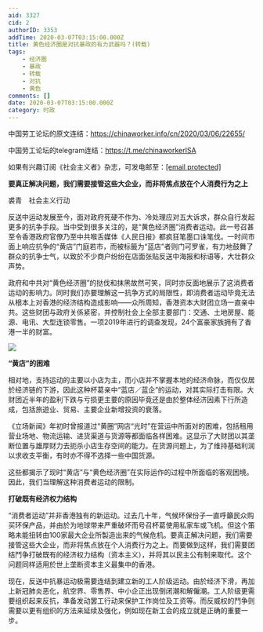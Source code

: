 ```yaml
---
aid: 3327
cid: 2
authorID: 3353
addTime: 2020-03-07T03:15:00.000Z
title: 黄色经济圈是对抗暴政的有力武器吗？(转载)
tags:
    - 经济圈
    - 暴政
    - 转载
    - 对抗
    - 黄色
comments: []
date: 2020-03-07T03:15:00.000Z
category: 时政
---
```


中国劳工论坛的原文连结：https://chinaworker.info/cn/2020/03/06/22655/

中国劳工论坛的telegram连结：https://t.me/chinaworkerISA

如果有兴趣订阅《社会主义者》杂志，可发电邮至：[\[email protected\]](/cdn-cgi/l/email-protection)

**要真正解决问题，我们需要接管这些大企业，而非将焦点放在个人消费行为之上**

裘青　社会主义行动

反送中运动发展至今，面对政府死硬不作为、冷处理应对五大诉求，群众自行发起更多的抗争手段。当中受到很多关注的，是“黄色经济圈”消费者运动。此一号召甚至令香港政府官僚乃至中共喉舌媒体《人民日报》都疯狂笔墨口诛笔伐。一时间市面上响应抗争的“黄店”门庭若市，而被标籤为“蓝店”者则门可罗雀，有力地鼓舞了群众的抗争士气，以致於不少商户纷纷在店面张贴反送中海报和标语等，大壮群众声势。

政府和中共对“黄色经济圈”的挞伐和抹黑故然可笑，同时亦反面地展示了这消费者运动的影响力。同时我们亦要理解这一抗争方式的局限性，即消费者运动毕竟无法从根本上对香港的经济结构造成影响——众所周知，香港资本大财团立场一直亲中共。这些财团与政府关係紧密，并控制社会上全部主要部门：交通、土地房屋、能源、电讯、大型连锁零售。一项2019年进行的调查发现，24个富豪家族拥有了香港一半的财富。

![](https://chinaworker.info/wp-content/uploads/2020/03/P8-600x338.jpg)

**“黄店”的困难**

相对地，支持运动的主要以小店为主，而小店并不掌握本地的经济命脉，而仅仅居於经济链的下游，因此这种杯葛亲中“蓝店／蓝企”的运动，对其实际打击有限。大财团近半年的盈利下跌与亏损更主要的原因毕竟还是由於整体经济因素下行所造成，包括旅遊业、贸易、主要企业新增投资的衰落。

《立场新闻》年初时曾报道过“黄圈”网店“光时”在营运中所面对的困难，包括租用营业场地、物流运输、进货渠道与货源等都面临各样困难。这显示了大财团以其垄断位置与雄厚财力去扼杀小店生存空间的能力。在货源问题上，为了维持基础利润以求收支平衡，有时亦不得不选择一些中国货源。

这些都揭示了现时“黄店”与“黄色经济圈”在实际运作的过程中所面临的客观困境。因此，我们当理解这种消费者运动的限制。

**打破既有经济权力结构**

“消费者运动”并非香港独有的新运动。过去几十年，气候环保份子一直呼籲民众购买环保产品，并由於为地球带来严重破坏而号召杯葛使用私家车或飞机。但这个策略未能扭转由100家最大企业所製造出来的气候危机。要真正解决问题，我们需要接管这些大企业，而非将焦点放在个人消费行为之上。而要做到这样，我们需要团结鬥争打破既有的经济权力结构（资本主义），并将其以民主公有制来取代。这个问题同样适用於世上垄断资本主义最集中的香港。

现在，反送中抗暴运动极需要连结到建立新的工人阶级运动。由於经济下滑，再加上新冠肺炎恶化，航空界、零售界、中小企正出现倒闭潮和解僱潮。工人阶级更需要组织起来反抗，準备发动罢工行动来保护工作岗位及工资等。而反威权的鬥争则需要以更有组织的方法来延续及强化，例如现在新工会的成立就是正确的重要一步。
